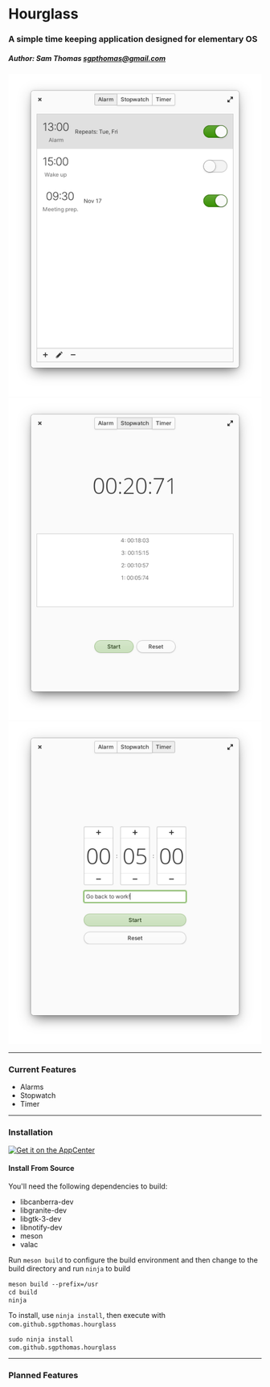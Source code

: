 # Hourglass
### A simple time keeping application designed for elementary OS
##### Author: Sam Thomas <sgpthomas@gmail.com>
![](data/screenshots/alarm.png)
![](data/screenshots/stopwatch.png)
![](data/screenshots/timer.png)

-------------------------------------------
### Current Features
 * Alarms
 * Stopwatch
 * Timer

-------------------------------------------
### Installation
<a href="https://appcenter.elementary.io/com.github.sgpthomas.hourglass"><img alt="Get it on the AppCenter" src="https://appcenter.elementary.io/badge.svg"></a>

#### Install From Source
You'll need the following dependencies to build:
* libcanberra-dev
* libgranite-dev
* libgtk-3-dev
* libnotify-dev
* meson
* valac

Run `meson build` to configure the build environment and then change to the build directory and run `ninja` to build

    meson build --prefix=/usr 
    cd build
    ninja

To install, use `ninja install`, then execute with `com.github.sgpthomas.hourglass`

    sudo ninja install
    com.github.sgpthomas.hourglass

-------------------------------------------
### Planned Features
